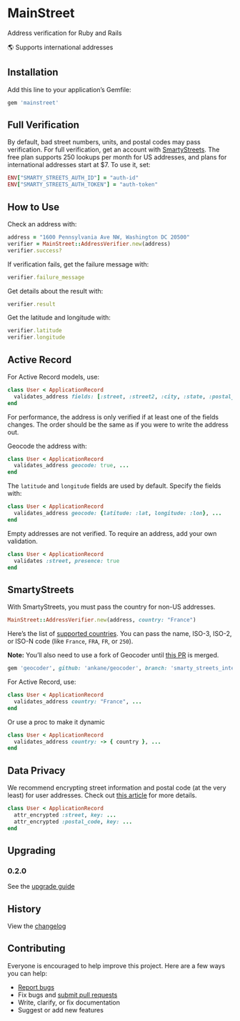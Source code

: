 # MainStreet

Address verification for Ruby and Rails

:earth_americas: Supports international addresses

## Installation

Add this line to your application’s Gemfile:

```ruby
gem 'mainstreet'
```

## Full Verification

By default, bad street numbers, units, and postal codes may pass verification. For full verification, get an account with [SmartyStreets](https://smartystreets.com). The free plan supports 250 lookups per month for US addresses, and plans for international addresses start at $7. To use it, set:

```ruby
ENV["SMARTY_STREETS_AUTH_ID"] = "auth-id"
ENV["SMARTY_STREETS_AUTH_TOKEN"] = "auth-token"
```

## How to Use

Check an address with:

```ruby
address = "1600 Pennsylvania Ave NW, Washington DC 20500"
verifier = MainStreet::AddressVerifier.new(address)
verifier.success?
```

If verification fails, get the failure message with:

```ruby
verifier.failure_message
```

Get details about the result with:

```ruby
verifier.result
```

Get the latitude and longitude with:

```ruby
verifier.latitude
verifier.longitude
```

## Active Record

For Active Record models, use:

```ruby
class User < ApplicationRecord
  validates_address fields: [:street, :street2, :city, :state, :postal_code]
end
```

For performance, the address is only verified if at least one of the fields changes. The order should be the same as if you were to write the address out.

Geocode the address with:

```ruby
class User < ApplicationRecord
  validates_address geocode: true, ...
end
```

The `latitude` and `longitude` fields are used by default. Specify the fields with:

```ruby
class User < ApplicationRecord
  validates_address geocode: {latitude: :lat, longitude: :lon}, ...
end
```

Empty addresses are not verified. To require an address, add your own validation.

```ruby
class User < ApplicationRecord
  validates :street, presence: true
end
```

## SmartyStreets

With SmartyStreets, you must pass the country for non-US addresses.

```ruby
MainStreet::AddressVerifier.new(address, country: "France")
```

Here’s the list of [supported countries](https://smartystreets.com/docs/cloud/international-street-api#countries). You can pass the name, ISO-3, ISO-2, or ISO-N code (like `France`, `FRA`, `FR`, or `250`).

**Note:** You’ll also need to use a fork of Geocoder until [this PR](https://github.com/alexreisner/geocoder/pull/1367) is merged.

```ruby
gem 'geocoder', github: 'ankane/geocoder', branch: 'smarty_streets_international'
```

For Active Record, use:

```ruby
class User < ApplicationRecord
  validates_address country: "France", ...
end
```

Or use a proc to make it dynamic

```ruby
class User < ApplicationRecord
  validates_address country: -> { country }, ...
end
```

## Data Privacy

We recommend encrypting street information and postal code (at the very least) for user addresses. Check out [this article](https://ankane.org/sensitive-data-rails) for more details.

```ruby
class User < ApplicationRecord
  attr_encrypted :street, key: ...
  attr_encrypted :postal_code, key: ...
end
```

## Upgrading

### 0.2.0

See the [upgrade guide](docs/0-2-Upgrade.md)

## History

View the [changelog](https://github.com/ankane/mainstreet/blob/master/CHANGELOG.md)

## Contributing

Everyone is encouraged to help improve this project. Here are a few ways you can help:

- [Report bugs](https://github.com/ankane/mainstreet/issues)
- Fix bugs and [submit pull requests](https://github.com/ankane/mainstreet/pulls)
- Write, clarify, or fix documentation
- Suggest or add new features

